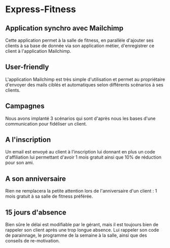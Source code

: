# Express-Fitness
## Application synchro avec Mailchimp

Cette application permet à la salle de fitness, en parallèle d'ajouter ses clients à sa base de donnée via son application métier, d'enregistrer ce client à l'application Mailchimp.

## User-friendly
L'application Mailchimp est très simple d'utilisation et permet au propriétaire d'envoyer des mails ciblés et automatiques selon différents scénarios à ses clients.

## Campagnes
Nous avons implanté 3 scénarios qui sont d'après nous les bases d'une communication pour fidéliser un client.

## A l'inscription
Un email est envoyé au client à l'inscription lui donnant en plus un code d'affiliation lui permettant d'avoir 1 mois gratuit ainsi que 10% de réduction pour son ami.

## A son anniversaire
Rien ne remplacera la petite attention lors de l'anniversaire d'un client : 1 mois gratuit à sa salle de fitness préférée.

## 15 jours d'absence
Bien sûre le délai est modifiable par le gérant, mais il est toujours bien de rappeler son client après une trop longue absence. Lui rappeler son code de parainnage, le programme de la semaine à la salle, ainsi que des conseils de re-motivation.